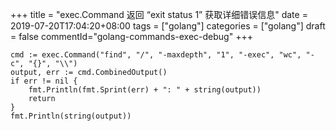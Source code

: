 +++
title = "exec.Command 返回 “exit status 1” 获取详细错误信息"
date = 2019-07-20T17:04:20+08:00
tags = ["golang"]
categories = ["golang"]
draft = false
commentId="golang-commands-exec-debug"
+++

```
cmd := exec.Command("find", "/", "-maxdepth", "1", "-exec", "wc", "-c", "{}", "\\")
output, err := cmd.CombinedOutput()
if err != nil {
    fmt.Println(fmt.Sprint(err) + ": " + string(output))
    return
}
fmt.Println(string(output))
```